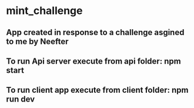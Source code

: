 # mint_challenge
## App created in response to a challenge asgined to me by Neefter
## To run Api server execute from api folder: npm start
## To run client app execute from client folder: npm run dev
